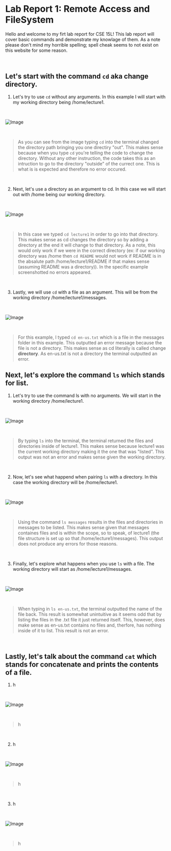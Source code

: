 # **Lab Report 1: Remote Access and FileSystem**

Hello and welcome to my firt lab report for CSE 15L! This lab report will cover basic commands and demonstrate my knowlage of them. 
As a note please don't mind my horrible spelling; spell cheak seems to not exist on this website for some reason.

<br>  

## Let's start with the command `cd` aka change directory.
1. Let's try to use `cd` without any arguments. In this example I will start with my working directory being /home/lecture1.
   
<br> 

![Image](cd1.png)

<br>

> As you can see from the image typing `cd` into the terminal changed the directory path bringing you one directiry "out". This makes
sense because when you type `cd` you're telling the code to change the directory. Without any other instruction, the code takes this as an
intruction to go to the directory "outside" of the currect one. This is what is is expected and therefore no error occured.

<br>  

2. Next, let's use a directory as an argument to cd. In this case we will start out with /home being our working directory.

<br>

![Image](cd2.png)

<br>

> In this case we typed `cd lecture1` in order to go into that directory. This makes sense as cd changes the directory so by adding a directory at the end
it will change to that directory. As a note, this would only work if we were in the correct directory (ex: if our working directory was /home then `cd README`
would not work if README is in the absalute path /home/lecture1/README if that makes sense (assuming README was a directory)). In the specific example screenshotted
no errors appeared.

<br>

3. Lastly, we will use `cd` with a file as an argument. This will be from the working directory /home/lecture1/messages.

<br>  

![Image](cd3.png)

<br>  

> For this example, I typed `cd en-us.txt` which is a file in the messages folder in this example. This outputted an error message because the file is not a directory.
This makes sense as cd literally is called change **directory**. As en-us.txt is not a directory the terminal outputted an error.

## Next, let's explore the command `ls` which stands for list.
1. Let's try to use the command ls with no arguments. We will start in the working directory /home/lecture1.

<br>

![Image](ls1.png)

<br>

> By typing `ls` into the terminal, the terminal returned the files and directories inside of lecture1. This makes sense because lecture1 was the current working
directory making it the one that was "listed". This output was not an error and makes sense given the working directory. 

<br>

2. Now, let's see what happend when pairing `ls` with a directory. In this case the working directory will be /home/lecture1.

<br>

![Image](ls2.png)

<br>

> Using the command `ls messages` results in the files and directories in messages to be listed. This makes sense given that messages containes files and 
is within the scope, so to speak, of lecture1 (the file structure is set up so that /home/lecture1/messages). This output does not produce any errors for those reasons. 

<br>

3. Finally, let's explore what happens when you use `ls` with a file. The working directory will start as /home/lecture1/messages.

<br>

![Image](ls3.png)

<br>

> When typing in `ls en-us.txt`, the terminal outputted the name of the file back. This result is somewhat unintuitive as it seems odd that by listing the files in
the .txt file it just returned itself. This, however, does make sense as en-us.txt contains no files and, therfore, has nothing inside of it to list. This result is not
an error. 

<br>

## Lastly, let's talk about the command `cat` which stands for concatenate and prints the contents of a file.
1. h

<br>

![Image](cat1.png)

<br>

> h

<br>

2. h
   
<br>

![Image](ls1.png)

<br>

> h

<br>

3. h 
   
<br>

![Image](ls1.png)

<br>

> h

<br>


